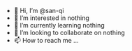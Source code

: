 - 👋 Hi, I’m @san-qi
- 👀 I’m interested in nothing
- 🌱 I’m currently learning nothing
- 💞️ I’m looking to collaborate on nothing
- 📫 How to reach me ...

<!---
san-qi/san-qi is a ✨ special ✨ repository because its `README.md` (this file) appears on your GitHub profile.
You can click the Preview link to take a look at your changes.
--->
